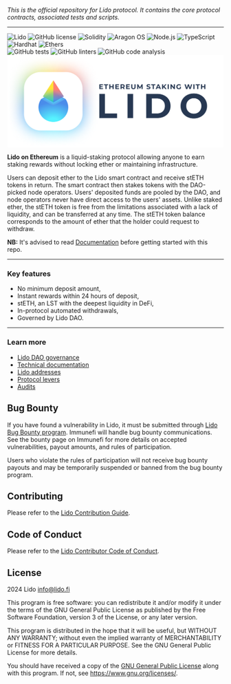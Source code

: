 _This is the official repository for Lido protocol. It contains the core protocol contracts, associated tests and scripts._

---

<div>
    <img alt="Lido" src="https://img.shields.io/badge/v2-version?label=lido&labelColor=rgb(91%2C%20162%2C%20252)&color=white"/>
    <img alt="GitHub license" src="https://img.shields.io/github/license/lidofinance/lido-dao?labelColor=orange&color=white"/>
    <img alt="Solidity" src="https://img.shields.io/badge/multiver-s?style=flat&label=solidity&labelColor=rgb(86%2C%2085%2C%20212)&color=white"/>
    <img alt="Aragon OS" src="https://img.shields.io/badge/dynamic/json?url=https%3A%2F%2Fraw.githubusercontent.com%2Flidofinance%2Fcore%2Fmaster%2Fpackage.json&query=%24.dependencies%5B'%40aragon%2Fos'%5D&style=flat&label=aragon%2Fos&labelColor=rgb(70%2C%20100%2C%20246)&color=white"/>
    <img alt="Node.js" src="https://img.shields.io/badge/dynamic/json?url=https%3A%2F%2Fraw.githubusercontent.com%2Flidofinance%2Fcore%2Fmaster%2Fpackage.json&query=%24.engines.node&style=flat&label=node.js&labelColor=rgb(62%2C%20109%2C%2026)&color=white"/>
    <img alt="TypeScript" src="https://img.shields.io/badge/dynamic/json?url=https%3A%2F%2Fraw.githubusercontent.com%2Flidofinance%2Fcore%2Fmaster%2Fpackage.json&query=%24.devDependencies.typescript&style=flat&label=typescript&labelColor=rgb(78%2C%20119%2C%20194)&color=white" />
    <img alt="Hardhat" src="https://img.shields.io/badge/dynamic/json?url=https%3A%2F%2Fraw.githubusercontent.com%2Flidofinance%2Fcore%2Fmaster%2Fpackage.json&query=%24.devDependencies.hardhat&style=flat&label=hardhat&labelColor=rgb(251%2C%20240%2C%2056)&color=white" />
    <img alt="Ethers" src="https://img.shields.io/badge/dynamic/json?url=https%3A%2F%2Fraw.githubusercontent.com%2Flidofinance%2Fcore%2Fmaster%2Fpackage.json&query=%24.devDependencies.ethers&style=flat&label=ethers&labelColor=rgb(51%2C%2077%2C%20121)&color=white" />
    <br/>
    <img alt="GitHub tests" src="https://img.shields.io/github/actions/workflow/status/lidofinance/core/tests.yml?label=tests">
    <img alt="GitHub linters" src="https://img.shields.io/github/actions/workflow/status/lidofinance/core/linters.yml?label=linters">
    <img alt="GitHub code analysis" src="https://img.shields.io/github/actions/workflow/status/lidofinance/core/analyse.yml?label=code analysis">
</div>

<div style="display: flex; flex-direction: column; align-items: center; justify-content: center;">
    <img alt="Lido on Ethereum Logo" src="./docs/assets/lido.png" />
</div>

**Lido on Ethereum** is a liquid-staking protocol allowing anyone to earn staking rewards without locking ether or maintaining infrastructure.

Users can deposit ether to the Lido smart contract and receive stETH tokens in return. The smart contract then stakes tokens with the DAO-picked node operators. Users' deposited funds are pooled by the DAO, and node operators never have direct access to the users' assets. Unlike staked ether, the stETH token is free from the limitations associated with a lack of liquidity, and can be transferred at any time. The stETH token balance corresponds to the amount of ether that the holder could request to withdraw.

**NB:** It's advised to read [Documentation](https://docs.lido.fi/) before getting started with this repo.

---

### Key features

- No minimum deposit amount,
- Instant rewards within 24 hours of deposit,
- stETH, an LST with the deepest liquidity in DeFi,
- In-protocol automated withdrawals,
- Governed by Lido DAO.

---

### Learn more

- [Lido DAO governance](https://docs.lido.fi/lido-dao)
- [Technical documentation](https://docs.lido.fi/contracts/lido)
- [Lido addresses](https://docs.lido.fi/deployed-contracts/)
- [Protocol levers](https://docs.lido.fi/guides/protocol-levers/)
- [Audits](https://github.com/lidofinance/audits)

## Bug Bounty

If you have found a vulnerability in Lido, it must be submitted through [Lido Bug Bounty program](https://immunefi.com/bounty/lido/). Immunefi will handle bug bounty communications. See the bounty page on Immunefi for more details on accepted vulnerabilities, payout amounts, and rules of participation.

Users who violate the rules of participation will not receive bug bounty payouts and may be temporarily suspended or banned from the bug bounty program.

## Contributing

Please refer to the [Lido Contribution Guide](/CONTRIBUTING.md).

## Code of Conduct

Please refer to the [Lido Contributor Code of Conduct](/CODE_OF_CONDUCT.md).

## License

2024 Lido <info@lido.fi>

This program is free software: you can redistribute it and/or modify
it under the terms of the GNU General Public License as published by
the Free Software Foundation, version 3 of the License, or any later version.

This program is distributed in the hope that it will be useful,
but WITHOUT ANY WARRANTY; without even the implied warranty of
MERCHANTABILITY or FITNESS FOR A PARTICULAR PURPOSE. See the
GNU General Public License for more details.

You should have received a copy of the [GNU General Public License](LICENSE)
along with this program. If not, see <https://www.gnu.org/licenses/>.
